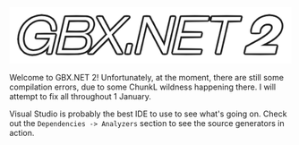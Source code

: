 ![GBX.NET](logo_outline.png)

Welcome to GBX.NET 2! Unfortunately, at the moment, there are still some compilation errors, due to some ChunkL wildness happening there. I will attempt to fix all throughout 1 January.

Visual Studio is probably the best IDE to use to see what's going on. Check out the `Dependencies -> Analyzers` section to see the source generators in action.